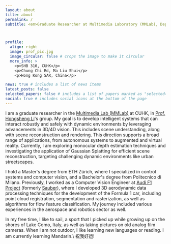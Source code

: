 ```yaml
---
layout: about
title: about
permalink: /
subtitle: <em>Graduate Researcher at Multimedia Laboratory (MMLab), Department of Information Engineering, The Chinese University of Hong Kong.</em>



profile:
  align: right
  image: prof_pic.jpg
  image_circular: false # crops the image to make it circular
  more_info: >
    <p>SHB 310, CUHK</p>
    <p>Chung Chi Rd, Ma Liu Shui</p>
    <p>Hong Kong SAR, China</p>

news: true # includes a list of news items
latest_posts: false 
selected_papers: false # includes a list of papers marked as "selected={true}"
social: true # includes social icons at the bottom of the page
---
```


I am a graduate researcher in the [Multimedia Lab (MMLab)](https://mmlab.ie.cuhk.edu.hk/) at CUHK, in [Prof. Hongsheng Li](https://www.ee.cuhk.edu.hk/~hsli/)'s group. 
My goal is to develop intelligent systems that can interact robustly and safely with dynamic environments by leveraging advancements in 3D/4D vision. 
This includes scene understanding, along with scene reconstruction and rendering. This direction supports a broad range of applications, from autonomous systems to
augmented and virtual reality. Currently, I am exploring  monocular depth estimation techniques and investigating the application of 
Gaussian Splatting for efficient scene reconstruction, targeting challenging dynamic environments like urban streetscapes.

I hold a Master's degree from ETH Zürich, where I specialized in control systems and computer vision, and a Bachelor's degree from Politecnico di Milano. Previously, I worked as a Computer Vision Engineer at [Audi F1 Project](https://www.audi-mediacenter.com/en/formula-1-14842) (formerly [Sauber](https://www.sauber-group.com/)), where I developed 3D aerodynamic data processing techniques for the development of the Formula 1 car, including point cloud registration, segmentation and rasterization, as well as algorithms for flow feature classification. My journey included various experiences in the aerospace and robotics sector as well. 

In my free time, I like to sail, a sport that I picked up while growing up on the shores of Lake Como, Italy, as well as taking pictures on old analog film cameras. When I am not outdoor, I like learning new languages or reading. I am currently learning Mandarin.\\
祝我好运!